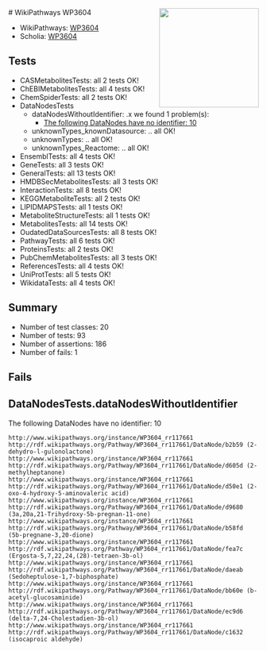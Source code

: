 <img style="float: right; width: 200px" src="https://upload.wikimedia.org/wikipedia/commons/thumb/8/83/Wplogo_with_text_500.png/640px-Wplogo_with_text_500.png" />
# WikiPathways WP3604

* WikiPathways: [WP3604](https://wikipathways.org/pathways/WP3604)
* Scholia: [WP3604](https://scholia.toolforge.org/wikipathways/WP3604)
## Tests
* CASMetabolitesTests: all 2 tests OK!
* ChEBIMetabolitesTests: all 4 tests OK!
* ChemSpiderTests: all 2 tests OK!
* DataNodesTests
    * dataNodesWithoutIdentifier: .x we found 1 problem(s):
        * [The following DataNodes have no identifier: 10](#8792c490)
    * unknownTypes_knownDatasource: .. all OK!
    * unknownTypes: .. all OK!
    * unknownTypes_Reactome: .. all OK!
* EnsemblTests: all 4 tests OK!
* GeneTests: all 3 tests OK!
* GeneralTests: all 13 tests OK!
* HMDBSecMetabolitesTests: all 3 tests OK!
* InteractionTests: all 8 tests OK!
* KEGGMetaboliteTests: all 2 tests OK!
* LIPIDMAPSTests: all 1 tests OK!
* MetaboliteStructureTests: all 1 tests OK!
* MetabolitesTests: all 14 tests OK!
* OudatedDataSourcesTests: all 8 tests OK!
* PathwayTests: all 6 tests OK!
* ProteinsTests: all 2 tests OK!
* PubChemMetabolitesTests: all 3 tests OK!
* ReferencesTests: all 4 tests OK!
* UniProtTests: all 5 tests OK!
* WikidataTests: all 4 tests OK!


## Summary

* Number of test classes: 20
* Number of tests: 93
* Number of assertions: 186
* Number of fails: 1

## Fails

<a name="8792c490" />

## DataNodesTests.dataNodesWithoutIdentifier

The following DataNodes have no identifier: 10
```
http://www.wikipathways.org/instance/WP3604_rr117661 http://rdf.wikipathways.org/Pathway/WP3604_rr117661/DataNode/b2b59 (2-dehydro-l-gulonolactone)
http://www.wikipathways.org/instance/WP3604_rr117661 http://rdf.wikipathways.org/Pathway/WP3604_rr117661/DataNode/d605d (2-methylheptanone)
http://www.wikipathways.org/instance/WP3604_rr117661 http://rdf.wikipathways.org/Pathway/WP3604_rr117661/DataNode/d50e1 (2-oxo-4-hydroxy-5-aminovaleric acid)
http://www.wikipathways.org/instance/WP3604_rr117661 http://rdf.wikipathways.org/Pathway/WP3604_rr117661/DataNode/d9680 (3a,20a,21-Trihydroxy-5b-pregnan-11-one)
http://www.wikipathways.org/instance/WP3604_rr117661 http://rdf.wikipathways.org/Pathway/WP3604_rr117661/DataNode/b58fd (5b-pregnane-3,20-dione)
http://www.wikipathways.org/instance/WP3604_rr117661 http://rdf.wikipathways.org/Pathway/WP3604_rr117661/DataNode/fea7c (Ergosta-5,7,22,24,(28)-tetraen-3b-ol)
http://www.wikipathways.org/instance/WP3604_rr117661 http://rdf.wikipathways.org/Pathway/WP3604_rr117661/DataNode/daeab (Sedoheptulose-1,7-biphosphate)
http://www.wikipathways.org/instance/WP3604_rr117661 http://rdf.wikipathways.org/Pathway/WP3604_rr117661/DataNode/bb60e (b-acetyl-glucosaminide)
http://www.wikipathways.org/instance/WP3604_rr117661 http://rdf.wikipathways.org/Pathway/WP3604_rr117661/DataNode/ec9d6 (delta-7,24-Cholestadien-3b-ol)
http://www.wikipathways.org/instance/WP3604_rr117661 http://rdf.wikipathways.org/Pathway/WP3604_rr117661/DataNode/c1632 (isocaproic aldehyde)
```

